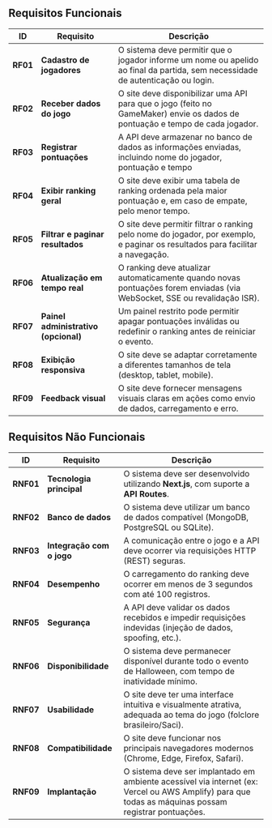 ## Requisitos Funcionais 

| ID       | Requisito                                | Descrição                                                                                                                           |
| -------- | ---------------------------------------- | ----------------------------------------------------------------------------------------------------------------------------------- |
| **RF01** | **Cadastro de jogadores**                | O sistema deve permitir que o jogador informe um nome ou apelido ao final da partida, sem necessidade de autenticação ou login.     |
| **RF02** | **Receber dados do jogo**                | O site deve disponibilizar uma API para que o jogo (feito no GameMaker) envie os dados de pontuação e tempo de cada jogador.        |
| **RF03** | **Registrar pontuações**                 | A API deve armazenar no banco de dados as informações enviadas, incluindo nome do jogador, pontuação e tempo |
| **RF04** | **Exibir ranking geral**                 | O site deve exibir uma tabela de ranking ordenada pela maior pontuação e, em caso de empate, pelo menor tempo.                      |
| **RF05** | **Filtrar e paginar resultados**         | O site deve permitir filtrar o ranking pelo nome do jogador, por exemplo, e paginar os resultados para facilitar a navegação.                                 |
| **RF06** | **Atualização em tempo real** | O ranking deve atualizar automaticamente quando novas pontuações forem enviadas (via WebSocket, SSE ou revalidação ISR).            |
| **RF07** | **Painel administrativo (opcional)**     | Um painel restrito pode permitir apagar pontuações inválidas ou redefinir o ranking antes de reiniciar o evento.                    |
| **RF08** | **Exibição responsiva**                  | O site deve se adaptar corretamente a diferentes tamanhos de tela (desktop, tablet, mobile).                                        |
| **RF09** | **Feedback visual**                      | O site deve fornecer mensagens visuais claras em ações como envio de dados, carregamento e erro.                                    |

## Requisitos Não Funcionais
| ID        | Requisito                 | Descrição                                                                                                                                            |
| --------- | ------------------------- | ---------------------------------------------------------------------------------------------------------------------------------------------------- |
| **RNF01** | **Tecnologia principal**  | O sistema deve ser desenvolvido utilizando **Next.js**, com suporte a **API Routes**.                                                                |
| **RNF02** | **Banco de dados**        | O sistema deve utilizar um banco de dados compatível (MongoDB, PostgreSQL ou SQLite).                                                                |
| **RNF03** | **Integração com o jogo** | A comunicação entre o jogo e a API deve ocorrer via requisições HTTP (REST) seguras.                                                                 |
| **RNF04** | **Desempenho**            | O carregamento do ranking deve ocorrer em menos de 3 segundos com até 100 registros.                                                                 |
| **RNF05** | **Segurança**             | A API deve validar os dados recebidos e impedir requisições indevidas (injeção de dados, spoofing, etc.).                                            |
| **RNF06** | **Disponibilidade**       | O sistema deve permanecer disponível durante todo o evento de Halloween, com tempo de inatividade mínimo.                                            |
| **RNF07** | **Usabilidade**           | O site deve ter uma interface intuitiva e visualmente atrativa, adequada ao tema do jogo (folclore brasileiro/Saci).                                           |
| **RNF08** | **Compatibilidade**       | O site deve funcionar nos principais navegadores modernos (Chrome, Edge, Firefox, Safari).                                                           |
| **RNF09** | **Implantação**           | O sistema deve ser implantado em ambiente acessível via internet (ex: Vercel ou AWS Amplify) para que todas as máquinas possam registrar pontuações. |
